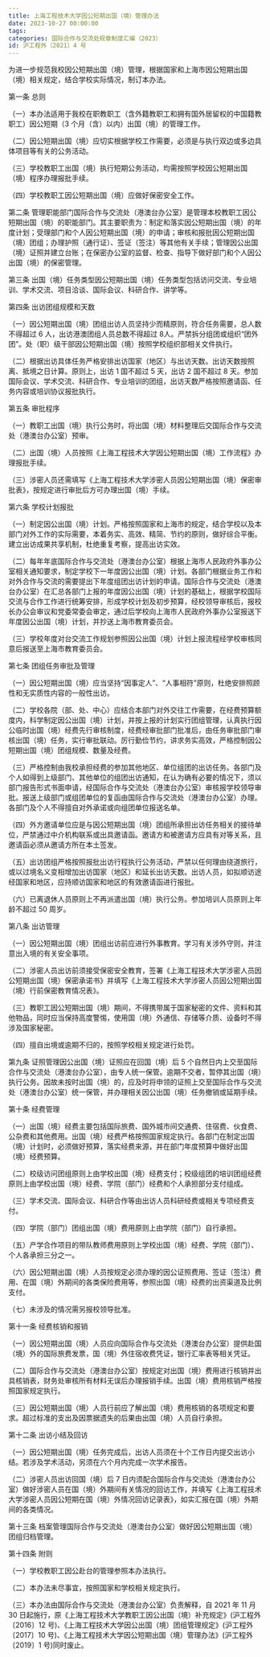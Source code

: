 ```yaml
---
title: 上海工程技术大学因公短期出国（境）管理办法
date: 2023-10-27 00:00:00
tags: 
categories: 国际合作与交流处规章制度汇编（2023）
id: 沪工程外〔2021〕4 号
--- 
```


为进一步规范我校因公短期出国（境）管理，根据国家和上海市因公短期出国（境）相关规定，结合学校实际情况，制订本办法。

第一条 总则

（一）本办法适用于我校在职教职工（含外籍教职工和拥有国外居留权的中国籍教职工）因公短期（3 个月（含）以内）出国（境）的管理工作。

（二）因公短期出国（境）应切实根据学校工作需要，必须是与执行双边或多边具体项目等有关的公务活动。

（三）学校教职工出国（境）执行短期公务活动，均需按照学校因公短期出国（境）程序办理报批手续。

（四）学校教职工因公短期出国（境）应做好保密安全工作。

第二条 管理职能部门国际合作与交流处（港澳台办公室）是管理本校教职工因公短期出国（境）的职能部门。其主要职责为：制定和落实因公短期出国（境）的年度计划；受理部门和个人因公短期出国（境）的申请；审核和报批因公短期出国（境）团组；办理护照（通行证）、签证（签注）等其他有关手续；管理因公出国（境）证照并建立台账；在保密办公室的监督、检查、指导下做好部门和个人因公出国（境）的保密管理。

第三条 出国（境）任务类型因公短期出国（境）任务类型包括访问交流、专业培训、学术交流、项目洽谈、国际会议、科研合作、讲学等。

第四条 出访团组规模和天数

（一）因公短期出国（境）团组出访人员坚持少而精原则，符合任务需要，总人数不得超过 6 人，出访港澳团组人员总数不得超过 8人。严禁拆分组团或组织“团外团”。处（职）级干部因公短期出国（境）按照学校组织部相关文件执行。

（二）根据出访具体任务严格安排出访国家（地区）与出访天数。出访天数按照离、抵境之日计算。原则上，出访 1 国不超过 5 天，出访 2 国不超过 8 天。参加国际会议、学术交流、科研合作、专业培训的团组，出访天数严格按照邀请函、任务内容或培训协议报批执行。

第五条 审批程序

（一）教职工出国（境）执行公务时，将出国（境）材料整理后交国际合作与交流处（港澳台办公室）预审。

（二）出国（境）人员按照《上海工程技术大学因公短期出国（境）工作流程》办理报批手续。

（三）涉密人员还需填写《上海工程技术大学涉密人员因公短期出国（境）保密审批表》，按规定进行审批后方可办理出国（境）手续。

第六条 学校计划报批

（一）制定因公出国（境）计划。严格按照国家和上海市的规定，结合学校以及本部门对外工作的实际需要，本着务实、高效、精简、节约的原则，做好综合平衡。建立出访成果共享机制，杜绝重复考察，提高出访实效。

（二）每年年底国际合作与交流处（港澳台办公室）根据上海市人民政府外事办公室相关通知要求，制定学校下一年度因公出国（境）计划。各部门根据业务工作和对外合作与交流的需要提出下年度组团出访计划的申请。国际合作与交流处（港澳台办公室）在汇总各部门上报的年度因公出国（境）计划的基础上，根据学校国际交流与合作工作进行统筹安排，形成学校计划及初步预算，经校领导审核后，报校长办公会审议和党委常委会审定，通过后学校向上海市人民政府外事办公室报送下年度因公出国（境）计划，并抄送上海市教育委员会。

（三）学校年度对台交流工作规划参照因公出国（境）计划上报流程经学校审核同意后报送至上海市教育委员会。

第七条 团组任务审批及管理

（一）因公短期出国（境）应当坚持“因事定人”、“人事相符”原则，杜绝安排照顾性和无实质性内容的一般性出访。

（二）学校各院（部、处、中心）应结合本部门对外交往工作需要，在经费预算额度内，科学制定因公出国（境）计划，并按上报的计划实行团组管理，认真执行因公临时出国（境）经费先行审核制度，经费经审批部门批准后，由任务审批部门审核出国（境）任务，实行审批联动。厉行勤俭节约，讲求务实高效，严格控制因公短期出国（境）团组规模、数量及经费。

（三）严格控制由我校承担经费的参加其他地区、单位组团的出访任务。各部门及个人如得到上级部门、其他单位的组团出访通知，在认为确有必要的情况下，须以部门报告形式书面申请，经国际合作与交流处（港澳台办公室）审核报学校领导审批。报送上级部门或组团单位的复函由国际合作与交流处（港澳台办公室）办理。各部门及个人不得擅自对外承诺或向组团单位报送名单。

（四）外方邀请单位应是与因公短期出国（境）团组所承担出访任务相关的接待单位，严禁通过中介机构联系或出具邀请函。邀请方和被邀请方应具有对等关系，且邀请函必须从邀请方所在本土签发。

（五）出访团组严格按照报批出访行程执行公务活动，严禁以任何理由绕道旅行，或以过境名义变相增加出访国家（地区）和延长出访天数。出访人员，如拟顺访途经国家和地区，应持顺访国家和地区的有效邀请函进行报批。

（六）已离退休人员原则上不再派遣出国（境）执行公务。参加培训人员原则上年龄不超过 50 周岁。

第八条 出访管理

（一）因公短期出国（境）团组出访前应进行外事教育。学习有关涉外守则，并注意出入境的有关安全事项。

（二）涉密人员出访前须接受保密安全教育，签署《上海工程技术大学涉密人员因公短期出国（境）保密承诺书》并填写《上海工程技术大学涉密人员因公短期出国（境）行前保密教育情况表》。

（三）教职工因公短期出国（境）期间，不得携带属于国家秘密的文件、资料和其他物品，同时应当保持高度警惕，使用国（境）外通信、存储等介质、设备时不得涉及国家秘密。

（四）擅自出境或逾期不归的，按照学校相关规定进行处罚。

第九条 证照管理因公出国（境）证照应在回国（境）后 5 个自然日内上交至国际合作与交流处（港澳台办公室），由专人统一保管。逾期不交者，暂停其出国（境）执行公务。因故未按时出国（境）的，应及时将申领的证照上交至国际合作与交流处（港澳台办公室）统一保管，并办理相关因公出国（境）任务撤销或延期手续。

第十条 经费管理

（一）出国（境）经费主要包括国际旅费、国外城市间交通费、住宿费、伙食费、公杂费和其他费用。出国（境）经费严格按照国家规定执行。各部门在制定出国（境）计划时，必须做好预算，落实经费来源，并在部门年度预算中做好出国（境）经费预算。

（二）校级访问团组原则上由学校出国（境）经费支付；校级组团的培训团组经费原则上由学校出国（境）经费、学院（部门）经费和个人承担部分支付组成。

（三）学术交流、国际会议、科研合作等由出访人员科研经费或相关专项经费支付。

（四）学院（部门）团组出国（境）费用原则上由学院（部门）自行承担。

（五）产学合作项目的带队教师费用原则上学校出国（境）经费、学院（部门）、个人各承担三分之一。

（六）因公短期出国（境）人员按规定必须办理的因公证照费用、签证（签注）费用、在国（境）外期间的各类保险费用等，参照出国（境）经费的出资渠道及比例支付。

（七）未涉及的情况需另报校领导批准。

第十一条 经费核销和报销

（一）因公短期出国（境）人员应向国际合作与交流处（港澳台办公室）提供赴国（境）外的国际旅费发票，国（境）外住宿收费凭证，银行汇率表等相关凭证。

（二）国际合作与交流处（港澳台办公室）按规定对出国（境）费用进行核销并出具核销表，财务处审核所有材料无误后办理报销手续。出国（境）费用核销严格按照国家规定执行。

（三）因公短期出国（境）人员行前应了解出国（境）费用核销的各项规定和要求。超过标准的支出及因票据遗失的后果由出国（境）人员自行承担。

第十二条 出访小结及回访

（一）因公短期出国（境）任务完成后，出访人员须在十个工作日内提交出访小结。若涉及学术活动，另须在六个月内完成一次学术报告。

（二）涉密人员出访回国（境）后 7 日内须配合国际合作与交流处（港澳台办公室）做好涉密人员在国（境）外期间有关情况的回访工作，并填写《上海工程技术大学涉密人员因公短期在国（境）外情况回访记录表》，如实汇报在国（境）外期间的各类情况。

第十三条 档案管理国际合作与交流处（港澳台办公室）做好因公短期出国（境）团组归档管理。

第十四条 附则

（一）学校教职工因公赴台的管理参照本办法执行。

（二）本办法未尽事宜，按照国家和学校相关规定执行。

（三）本办法由国际合作与交流处（港澳台办公室）负责解释，自 2021 年 11 月 30 日起施行，原《上海工程技术大学教职工因公出国（境）补充规定》(沪工程外〔2016〕12 号)、《上海工程技术大学因公出国（境）团组管理规定》(沪工程外〔2017〕10 号)、《上海工程技术大学因公短期出国（境）管理办法》(沪工程外〔2019〕1 号)同时废止。